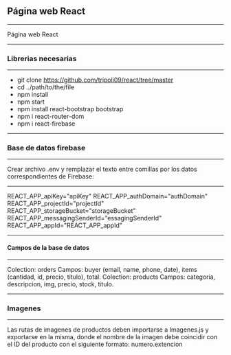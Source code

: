 ## Página web React
***
Página web React
***
### Librerias necesarias
***
* git clone https://github.com/tripoli09/react/tree/master
* cd ../path/to/the/file
* npm install
* npm start
* npm install react-bootstrap bootstrap
* npm i react-router-dom
* npm i react-firebase
***
### Base de datos firebase
***
Crear archivo .env y remplazar el texto entre comillas por los datos correspondientes de Firebase:
***
REACT_APP_apiKey="apiKey"
REACT_APP_authDomain="authDomain"
REACT_APP_projectId="projectId"
REACT_APP_storageBucket="storageBucket"
REACT_APP_messagingSenderId="essagingSenderId"
REACT_APP_appId="REACT_APP_appId"
***
#### Campos de la base de datos
***
Colection: orders 
Campos: buyer (email, name, phone, date), items (cantidad, id, precio, titulo), total. 
Colection: products
Campos: categoria, descripcion, img, precio, stock, titulo. 
***
### Imagenes
***
Las rutas de imagenes de productos deben importarse a Imagenes.js  y exportarse en la misma, donde el nombre de la imagen debe coincidir con el ID del producto con el siguiente
formato: numero.extencion